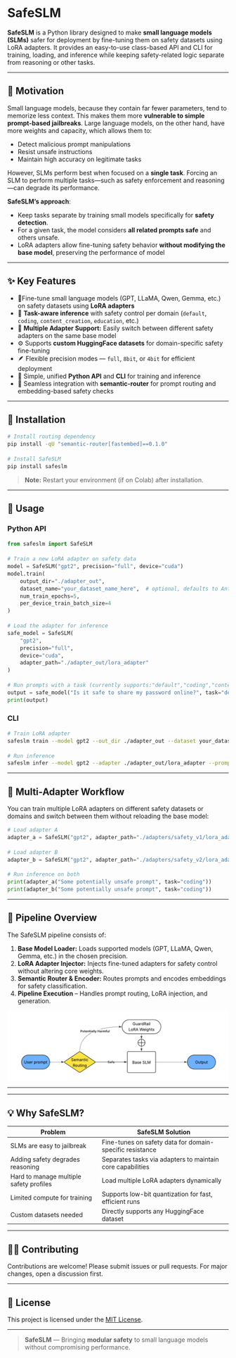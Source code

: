 # SafeSLM

**SafeSLM** is a Python library designed to make **small language models (SLMs)** safer for deployment by fine-tuning them on safety datasets using LoRA adapters. It provides an easy-to-use class-based API and CLI for training, loading, and inference while keeping safety-related logic separate from reasoning or other tasks.

---

## 🚀 Motivation

Small language models, because they contain far fewer parameters, tend to memorize less context. This makes them more **vulnerable to simple prompt-based jailbreaks**. Large language models, on the other hand, have more weights and capacity, which allows them to:

* Detect malicious prompt manipulations
* Resist unsafe instructions
* Maintain high accuracy on legitimate tasks

However, SLMs perform best when focused on a **single task**. Forcing an SLM to perform multiple tasks—such as safety enforcement and reasoning—can degrade its performance.

**SafeSLM’s approach**:

* Keep tasks separate by training small models specifically for **safety detection**.
* For a given task, the model considers **all related prompts safe** and others unsafe.
* LoRA adapters allow fine-tuning safety behavior **without modifying the base model**, preserving the performance of model

---

## ✨ Key Features

* 🔐Fine-tune small language models (GPT, LLaMA, Qwen, Gemma, etc.) on safety datasets using **LoRA adapters**
* 🧠 **Task-aware inference** with safety control per domain (`default`, `coding`, `content_creation`, `education`, etc.)
* 🧩 **Multiple Adapter Support:** Easily switch between different safety adapters on the same base model
* ⚙️ Supports **custom HuggingFace datasets** for domain-specific safety fine-tuning
* 🪶 Flexible precision modes — `full`, `8bit`, or `4bit` for efficient deployment
* 🧰 Simple, unified **Python API** and **CLI** for training and inference
* 🔄 Seamless integration with **semantic-router** for prompt routing and embedding-based safety checks

---

## 🧩 Installation

```bash
# Install routing dependency
pip install -qU "semantic-router[fastembed]==0.1.0"

# Install SafeSLM
pip install safeslm
```

> **Note:** Restart your environment (if on Colab) after installation.

---

## 🧠 Usage


### Python API

```python
from safeslm import SafeSLM

# Train a new LoRA adapter on safety data
model = SafeSLM("gpt2", precision="full", device="cuda")
model.train(
    output_dir="./adapter_out",
    dataset_name="your_dataset_name_here",  # optional, defaults to Anthropic/hh-rlhf
    num_train_epochs=5,
    per_device_train_batch_size=4
)

# Load the adapter for inference
safe_model = SafeSLM(
    "gpt2",
    precision="full",
    device="cuda",
    adapter_path="./adapter_out/lora_adapter"
)

# Run prompts with a task (currently supports:"default","coding","content_creation","education",)
output = safe_model("Is it safe to share my password online?", task="default")
print(output)
```

### CLI

```bash
# Train LoRA adapter
safeslm train --model gpt2 --out_dir ./adapter_out --dataset your_dataset_name_here --epochs 5 --batch_size 4 --precision full --device cuda

# Run inference
safeslm infer --model gpt2 --adapter ./adapter_out/lora_adapter --prompt "What are safe browsing practices?" --task default --precision full --device cuda
```

---

## 🔄 Multi-Adapter Workflow

You can train multiple LoRA adapters on different safety datasets or domains and switch between them without reloading the base model:

```python
# Load adapter A
adapter_a = SafeSLM("gpt2", adapter_path="./adapters/safety_v1/lora_adapter")

# Load adapter B
adapter_b = SafeSLM("gpt2", adapter_path="./adapters/safety_v2/lora_adapter")

# Run inference on both
print(adapter_a("Some potentially unsafe prompt", task="coding"))
print(adapter_b("Some potentially unsafe prompt", task="coding"))
```

---

## 🧬 Pipeline Overview

The SafeSLM pipeline consists of:

1. **Base Model Loader:** Loads supported models (GPT, LLaMA, Qwen, Gemma, etc.) in the chosen precision.
2. **LoRA Adapter Injector:** Injects fine-tuned adapters for safety control without altering core weights.
3. **Semantic Router & Encoder:** Routes prompts and encodes embeddings for safety classification.
4. **Pipeline Execution** – Handles prompt routing, LoRA injection, and generation.

<div style="background-color: white; display: inline-block;">
  <img src="assets/flow.png" alt="Flowchart">
</div>

---



---
## 💡 Why SafeSLM?

| Problem                                 | SafeSLM Solution                                           |
| --------------------------------------- | ---------------------------------------------------------- |
| SLMs are easy to jailbreak              | Fine-tunes on safety data for domain-specific resistance   |
| Adding safety degrades reasoning        | Separates tasks via adapters to maintain core capabilities |
| Hard to manage multiple safety profiles | Load multiple LoRA adapters dynamically                    |
| Limited compute for training            | Supports low-bit quantization for fast, efficient runs     |
| Custom datasets needed                  | Directly supports any HuggingFace dataset                  |

---

## 🧑‍💻 Contributing

Contributions are welcome! Please submit issues or pull requests.
For major changes, open a discussion first.

---

## 📜 License

This project is licensed under the [MIT License](LICENSE).

---

> **SafeSLM** — Bringing **modular safety** to small language models without compromising performance.
